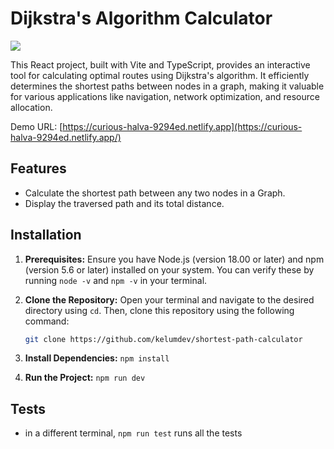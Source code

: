 # Dijkstra's Algorithm Calculator

<img src="https://curious-halva-9294ed.netlify.app/calculator.jpg?width=890&button=false" />

This React project, built with Vite and TypeScript, provides an interactive tool for calculating optimal routes using Dijkstra's algorithm. It efficiently determines the shortest paths between nodes in a graph, making it valuable for various applications like navigation, network optimization, and resource allocation.

Demo URL: [https://curious-halva-9294ed.netlify.app](https://curious-halva-9294ed.netlify.app/)

## Features

* Calculate the shortest path between any two nodes in a Graph.
* Display the traversed path and its total distance.

## Installation

1. **Prerequisites:** Ensure you have Node.js (version 18.00 or later) and npm (version 5.6 or later) installed on your system. You can verify these by running `node -v` and `npm -v` in your terminal.
2. **Clone the Repository:** Open your terminal and navigate to the desired directory using `cd`. Then, clone this repository using the following command:

   ```bash
   git clone https://github.com/kelumdev/shortest-path-calculator
3. **Install Dependencies:** `npm install`
4. **Run the Project:** `npm run dev`

## Tests
- in a different terminal, `npm run test` runs all the tests